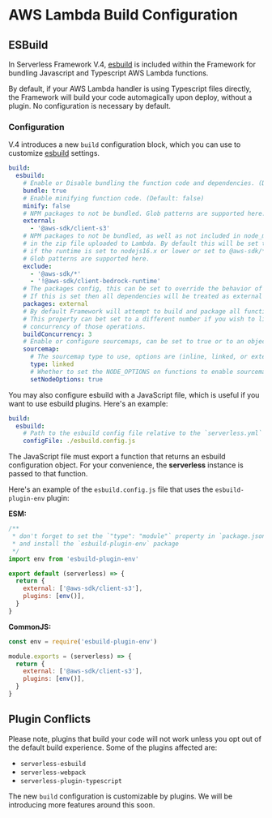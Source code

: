 <!--
title: Function Build Configuration
description: Configuration guide for building AWS Lambda functions with Serverless Framework using esbuild.
short_title: Build Config
keywords:
  [
    'Serverless Framework',
    'AWS Lambda',
    'Build Configuration',
    'esbuild',
    'Typescript',
  ]
-->

# AWS Lambda Build Configuration

## ESBuild

In Serverless Framework V.4, [esbuild](https://github.com/evanw/esbuild) is included within the Framework for bundling Javascript and Typescript AWS Lambda functions.

By default, if your AWS Lambda handler is using Typescript files directly, the Framework will build your code automagically upon deploy, without a plugin. No configuration is necessary by default.

### Configuration

V.4 introduces a new `build` configuration block, which you can use to customize [esbuild](https://github.com/evanw/esbuild) settings.

```yaml
build:
  esbuild:
    # Enable or Disable bundling the function code and dependencies. (Default: true)
    bundle: true
    # Enable minifying function code. (Default: false)
    minify: false
    # NPM packages to not be bundled. Glob patterns are supported here.
    external:
      - '@aws-sdk/client-s3'
    # NPM packages to not be bundled, as well as not included in node_modules
    # in the zip file uploaded to Lambda. By default this will be set to aws-sdk
    # if the runtime is set to nodejs16.x or lower or set to @aws-sdk/* if set to nodejs18.x or higher.
    # Glob patterns are supported here.
    exclude:
      - '@aws-sdk/*'
      - '!@aws-sdk/client-bedrock-runtime'
    # The packages config, this can be set to override the behavior of external
    # If this is set then all dependencies will be treated as external and not bundled.
    packages: external
    # By default Framework will attempt to build and package all functions concurrently.
    # This property can bet set to a different number if you wish to limit the
    # concurrency of those operations.
    buildConcurrency: 3
    # Enable or configure sourcemaps, can be set to true or to an object with further configuration.
    sourcemap:
      # The sourcemap type to use, options are (inline, linked, or external)
      type: linked
      # Whether to set the NODE_OPTIONS on functions to enable sourcemaps on Lambda
      setNodeOptions: true
```

You may also configure esbuild with a JavaScript file, which is useful if you want to use esbuild plugins. Here's an example:

```yml
build:
  esbuild:
    # Path to the esbuild config file relative to the `serverless.yml` file
    configFile: ./esbuild.config.js
```

The JavaScript file must export a function that returns an esbuild configuration object. For your convenience, the **serverless** instance is passed to that function.

Here's an example of the `esbuild.config.js` file that uses the `esbuild-plugin-env` plugin:

**ESM:**

```js
/**
 * don't forget to set the `"type": "module"` property in `package.json`
 * and install the `esbuild-plugin-env` package
 */
import env from 'esbuild-plugin-env'

export default (serverless) => {
  return {
    external: ['@aws-sdk/client-s3'],
    plugins: [env()],
  }
}
```

**CommonJS:**

```js
const env = require('esbuild-plugin-env')

module.exports = (serverless) => {
  return {
    external: ['@aws-sdk/client-s3'],
    plugins: [env()],
  }
}
```

## Plugin Conflicts

Please note, plugins that build your code will not work unless you opt out of the default build experience. Some of the plugins affected are:

- `serverless-esbuild`
- `serverless-webpack`
- `serverless-plugin-typescript`

The new `build` configuration is customizable by plugins. We will be introducing more features around this soon.
